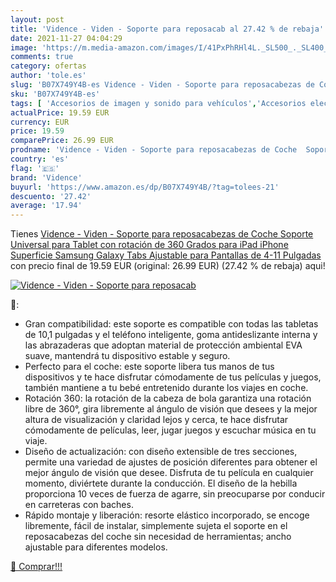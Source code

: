 ```yaml
---
layout: post
title: 'Vidence - Viden - Soporte para reposacab al 27.42 % de rebaja'
date: 2021-11-27 04:04:29
image: 'https://m.media-amazon.com/images/I/41PxPhRHl4L._SL500_._SL400_.jpg'
comments: true
category: ofertas
author: 'tole.es'
slug: 'B07X749Y4B-es Vidence - Viden - Soporte para reposacabezas de Coche...'
sku: 'B07X749Y4B-es'
tags: [ 'Accesorios de imagen y sonido para vehículos','Accesorios electrónicos para vehículos','Electrónica','Electrónica para vehículos','Soportes de tablet para el reposacabezas del vehículo','ipad','iphone','vidence', ]
actualPrice: 19.59 EUR
currency: EUR
price: 19.59
comparePrice: 26.99 EUR
prodname: 'Vidence - Viden - Soporte para reposacabezas de Coche  Soporte Universal para Tablet con rotación de 360 Grados para iPad  iPhone  Superficie  Samsung Galaxy Tabs  Ajustable para Pantallas de 4-11 Pulgadas'
country: 'es'
flag: '🇪🇸'
brand: 'Vidence'
buyurl: 'https://www.amazon.es/dp/B07X749Y4B/?tag=tolees-21'
descuento: '27.42'
average: '17.94'
---
```


Tienes [Vidence - Viden - Soporte para reposacabezas de Coche  Soporte Universal para Tablet con rotación de 360 Grados para iPad  iPhone  Superficie  Samsung Galaxy Tabs  Ajustable para Pantallas de 4-11 Pulgadas](https://www.amazon.es/dp/B07X749Y4B/?tag=tolees-21) con precio final de  19.59 EUR (original: 26.99 EUR) (27.42 %  de rebaja) aqui!

[![Vidence - Viden - Soporte para reposacab](https://m.media-amazon.com/images/I/41PxPhRHl4L._SL500_._SL400_.jpg)](https://www.amazon.es/dp/B07X749Y4B/?tag=tolees-21)

🔎:

- Gran compatibilidad: este soporte es compatible con todas las tabletas de 10,1 pulgadas y el teléfono inteligente, goma antideslizante interna y las abrazaderas que adoptan material de protección ambiental EVA suave, mantendrá tu dispositivo estable y seguro.
- Perfecto para el coche: este soporte libera tus manos de tus dispositivos y te hace disfrutar cómodamente de tus películas y juegos, también mantiene a tu bebé entretenido durante los viajes en coche.
- Rotación 360: la rotación de la cabeza de bola garantiza una rotación libre de 360°, gira libremente al ángulo de visión que desees y la mejor altura de visualización y claridad lejos y cerca, te hace disfrutar cómodamente de películas, leer, jugar juegos y escuchar música en tu viaje.
- Diseño de actualización: con diseño extensible de tres secciones, permite una variedad de ajustes de posición diferentes para obtener el mejor ángulo de visión que desee. Disfruta de tu película en cualquier momento, diviértete durante la conducción. El diseño de la hebilla proporciona 10 veces de fuerza de agarre, sin preocuparse por conducir en carreteras con baches.
- Rápido montaje y liberación: resorte elástico incorporado, se encoge libremente, fácil de instalar, simplemente sujeta el soporte en el reposacabezas del coche sin necesidad de herramientas; ancho ajustable para diferentes modelos.

[🛒 Comprar!!!](https://www.amazon.es/dp/B07X749Y4B/?tag=tolees-21)
